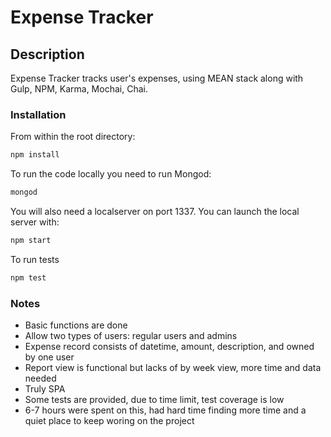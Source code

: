 # Expense Tracker

## Description
Expense Tracker tracks user's expenses, using MEAN stack along with Gulp, NPM, Karma, Mochai, Chai.

### Installation

From within the root directory:

```sh
npm install
```

To run the code locally you need to run Mongod:

 ```sh
mongod
```

You will also need a localserver on port 1337. You can launch the local server with:

```sh
npm start
```

To run tests

```sh
npm test
```

### Notes
- Basic functions are done
- Allow two types of users: regular users and admins
- Expense record consists of datetime, amount, description, and owned by one user
- Report view is functional but lacks of by week view, more time and data needed
- Truly SPA
- Some tests are provided, due to time limit, test coverage is low
- 6-7 hours were spent on this, had hard time finding more time and a quiet place to keep woring on the project
